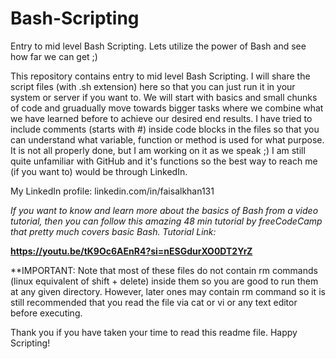 # Bash-Scripting
Entry to mid level Bash Scripting. Lets utilize the power of Bash and see how far we can get ;)

This repository contains entry to mid level Bash Scripting. I will share the script files (with .sh extension) here so that you can just run it in your system or server if you want to. We will start with basics and small chunks of code and gruadually move towards bigger tasks where we combine what we have learned before to achieve our desired end results. I have tried to include comments (starts with #) inside code blocks in the files so that you can understand what variable, function or method is used for what purpose. It is not all properly done, but I am working on it as we speak ;) I am still quite unfamiliar with GitHub and it's functions so the best way to reach me (if you want to) would be through LinkedIn. 

My LinkedIn profile: linkedin.com/in/faisalkhan131

*If you want to know and learn more about the basics of Bash from a video tutorial, then you can follow this amazing 48 min tutorial by freeCodeCamp that pretty much covers basic Bash. Tutorial Link:*

**https://youtu.be/tK9Oc6AEnR4?si=nESGdurXO0DT2YrZ**


**IMPORTANT: Note that most of these files do not contain rm commands (linux equivalent of shift + delete) inside them so you are good to run them at any given directory. However, later ones may contain rm command so it is still recommended that you read the file via cat or vi or any text editor before executing.


Thank you if you have taken your time to read this readme file. Happy Scripting!


